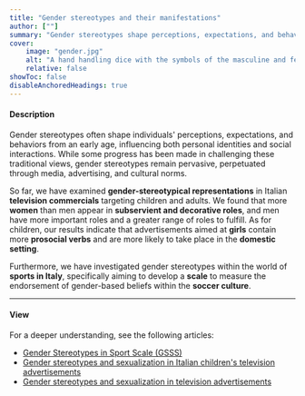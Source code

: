 ```yaml
---
title: "Gender stereotypes and their manifestations" 
author: [""]
summary: "Gender stereotypes shape perceptions, expectations, and behaviors from an early age, influencing personal identities and social interactions. This line of research examines gender stereotypes across various domains, such as television advertising and sports."
cover:
    image: "gender.jpg"
    alt: "A hand handling dice with the symbols of the masculine and feminine"
    relative: false
showToc: false
disableAnchoredHeadings: true
---
```


#### Description

Gender stereotypes often shape individuals' perceptions, expectations, and behaviors from an early age, influencing both personal identities and social interactions. While some progress has been made in challenging these traditional views, gender stereotypes remain pervasive, perpetuated through media, advertising, and cultural norms.

So far, we have examined **gender-stereotypical representations** in Italian **television commercials** targeting children and adults. We found that more **women** than men appear in **subservient and decorative roles**, and men have more important roles and a greater range of roles to fulfill. As for children, our results indicate that advertisements aimed at **girls** contain more **prosocial verbs** and are more likely to take place in the **domestic setting**.

Furthermore, we have investigated gender stereotypes within the world of **sports in Italy**, specifically aiming to develop a **scale** to measure the endorsement of gender-based beliefs within the **soccer culture**.

------------------------------------------------------------------------

#### View

For a deeper understanding, see the following articles:

-   [Gender Stereotypes in Sport Scale (GSSS)](/publications/gender-stereotypes-in-sport-scale/)
-   [Gender stereotypes and sexualization in Italian children's television advertisements](/publications/children-and-ads/)
-   [Gender stereotypes and sexualization in television advertisements](/publications/eternal-femminine/)
